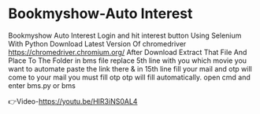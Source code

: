 # Bookmyshow-Auto Interest
Bookmyshow  Auto Interest Login and hit interest button Using Selenium With Python 
Download Latest Version Of chromedriver https://chromedriver.chromium.org/ After Download Extract That File And Place To The Folder
in bms file replace 5th line with you which movie you want to automate paste the link there & in 15th line fill your mail and otp will come to your mail you must fill otp otp will fill automatically.
open cmd and enter bms.py or bms

👉Video-https://youtu.be/HIR3iNS0AL4
